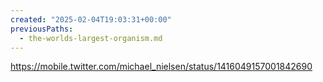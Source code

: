 ```yaml
---
created: "2025-02-04T19:03:31+00:00"
previousPaths:
  - the-worlds-largest-organism.md
---
```

https://mobile.twitter.com/michael_nielsen/status/1416049157001842690

 